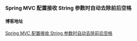 ### Spring MVC 配置接收 String 参数时自动去除前后空格
#### 博客地址
[Spring MVC 配置接收 String 参数时自动去除前后空格](/2018/10/04/Spring%20MVC%20配置接收%20String%20参数时自动去除前后空格/)
